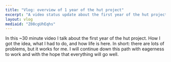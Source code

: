 ```yaml
---
title: "Vlog: overview of 1 year of the hut project"
excerpt: "A video status update about the first year of the hut project. What I did and how it is like here."
layout: vlog
mediaid: "Z08cgUhEqhs"
---
```


In this ~30 minute video I talk about the first year of the hut
project. How I got the idea, what I had to do, and how life is here.
In short: there are lots of problems, but it works for me. I will
continue down this path with eagerness to work and with the hope that
everything will go well.
